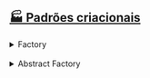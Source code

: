## [🏭 Padrões criacionais](https://github.com/AdrianeRibeiro/DesignPatternsRuby/blob/main/criacionais/)

<details>
<summary>Factory</summary>
  <br>

  - Usado para criar objetos de forma flexível e desacoplada.

  - Ajuda a promover o princípio do **Open/Closed** - o código deve estar aberto para extensão, mas fechado para modificação. 

  - É útil em situações em que você não sabe exatamente qual classe de objeto deve ser instanciada até o tempo de execução.

  - A ideia central do padrão Factory é definir uma interface (ou classe abstrata) que declara um método para a criação de objetos. 
    - As classes concretas que implementam essa interface fornecem a implementação real desse método, criando instâncias de objetos específicos. Isso permite que o cliente (código que deseja criar objetos) use a interface para criar objetos sem precisar se preocupar com os detalhes de como os objetos são criados.
  
  <a href="https://github.com/AdrianeRibeiro/DesignPatternsRuby/blob/main/criacionais/factory.rb">👩🏼‍💻 Show me the code</a>
</details>

<br>

<details>
<summary>Abstract Factory</summary>
  <br>

  - Também conhecido como fábrica abstrata, é um padrão de criação. Ele fornece uma interface abstrata (geralmente uma classe ou conjunto de métodos) para criar famílias de objetos relacionados. 

  - Resumindo, o Abstract Factory envolve:

    - Abstração da fábrica: define uma interface que declara a criação de objetos relacionados. Exemplo: `UIFactory`

    - Fábricas concretas: fornecem a implementação real para criar os objetos. Exemplo: `WebFactory e MobileFactory`

    - Famílias de produtos: São conjuntos de objetos relacionados. Exemplo: `Button e Input`

  - É usado quando você precisa criar objetos que compartilham uma interface comum, mas pertencem a famílias diferentes, e você deseja garantir que essas famílias de objetos sejam consistentes e intercambiáveis. Isso promove um código mais flexível, de fácil manutenção e menos propenso a erros.

  <a href="https://github.com/AdrianeRibeiro/DesignPatternsRuby/blob/main/criacionais/abstract_factory.rb">👩🏼‍💻 Show me the code</a>

</details>

